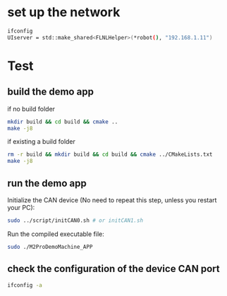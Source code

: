 # set up the network
```bash
ifconfig
UIserver = std::make_shared<FLNLHelper>(*robot(), "192.168.1.11")
```
# Test
## build the demo app
if no build folder
```bash
mkdir build && cd build && cmake ..
make -j8
```

if existing a build folder
```bash
rm -r build && mkdir build && cd build && cmake ../CMakeLists.txt
make -j8
```

## run the demo app
Initialize the CAN device (No need to repeat this step, unless you restart your PC):

```bash
sudo ../script/initCAN0.sh # or initCAN1.sh
```

Run the compiled executable file:
```bash
sudo ./M2ProDemoMachine_APP
```

## check the configuration of the device CAN port
```bash
ifconfig -a
```